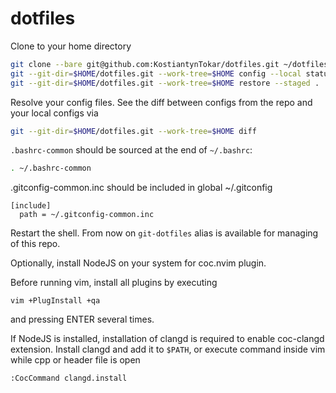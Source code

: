 # dotfiles

Clone to your home directory
```bash
git clone --bare git@github.com:KostiantynTokar/dotfiles.git ~/dotfiles.git
git --git-dir=$HOME/dotfiles.git --work-tree=$HOME config --local status.showUntrackedFiles no
git --git-dir=$HOME/dotfiles.git --work-tree=$HOME restore --staged .
```
Resolve your config files. See the diff between configs from the repo and your local configs via
```bash
git --git-dir=$HOME/dotfiles.git --work-tree=$HOME diff
```

`.bashrc-common` should be sourced at the end of `~/.bashrc`:
```bash
. ~/.bashrc-common
```

.gitconfig-common.inc should be included in global ~/.gitconfig
```
[include]
  path = ~/.gitconfig-common.inc
```

Restart the shell. From now on `git-dotfiles` alias is available for managing of this repo.

Optionally, install NodeJS on your system for coc.nvim plugin.

Before running vim, install all plugins by executing
```
vim +PlugInstall +qa
```
and pressing ENTER several times.

If NodeJS is installed, installation of clangd is required to enable coc-clangd extension.
Install clangd and add it to `$PATH`, or execute command inside vim while cpp or header file is open
```
:CocCommand clangd.install
```
